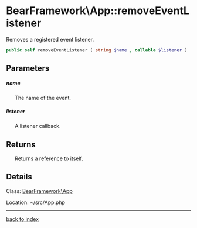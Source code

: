 # BearFramework\App::removeEventListener

Removes a registered event listener.

```php
public self removeEventListener ( string $name , callable $listener )
```

## Parameters

##### name

&nbsp;&nbsp;&nbsp;&nbsp;&nbsp;&nbsp;The name of the event.

##### listener

&nbsp;&nbsp;&nbsp;&nbsp;&nbsp;&nbsp;A listener callback.

## Returns

&nbsp;&nbsp;&nbsp;&nbsp;&nbsp;&nbsp;Returns a reference to itself.

## Details

Class: [BearFramework\App](bearframework.app.class.md)

Location: ~/src/App.php

---

[back to index](index.md)

